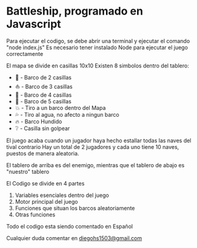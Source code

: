 # Battleship, programado en Javascript

Para ejecutar el codigo, se debe abrir una terminal y ejecutar el comando "node index.js"
Es necesario tener instalado Node para ejecutar el juego correctamente

El mapa se divide en casillas 10x10
Existen 8 simbolos dentro del tablero:

  - 🛶 - Barco de 2 casillas
  - ⛵️ - Barco de 3 casillas
  - 🚤 - Barco de 4 casillas
  - 🚢 - Barco de 5 casillas
  - 💥 - Tiro a un barco dentro del Mapa
  - 💦 - Tiro al agua, no afecto a ningun barco
  - 🔥 - Barco Hundido
  - ❔ - Casilla sin golpear

El juego acaba cuando un jugador haya hecho estallar todas las naves del tival contrario
Hay un total de 2 jugadores y cada uno tiene 10 naves, puestos de manera aleatoria.

El tablero de arriba es del enemigo, mientras que el tablero de abajo es "nuestro" tablero

El Codigo se divide en 4 partes
1. Variables esenciales dentro del juego
2. Motor principal del juego
3. Funciones que situan los barcos aleatoriamente
4. Otras funciones

Todo el codigo esta siendo comentado en Español

Cualquier duda comentar en diegohs1503@gmail.com
